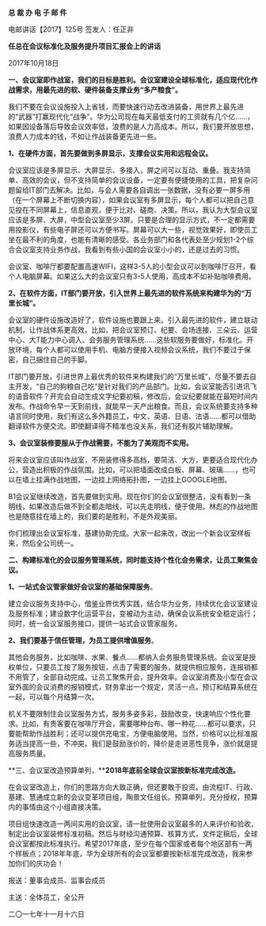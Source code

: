 **总 裁 办 电 子 邮 件**

 

电邮讲话【2017】125号                     签发人：任正非

**任总在会议标准化及服务提升项目汇报会上的讲话**

2017年10月18日

**一、会议室即作战室，我们的目标是胜利。会议室建设全球标准化，适应现代化作战需求，用最先进的软、硬件装备支撑业务“多产粮食”。**

我们不要在会议设施投入上省钱，而要快速行动去改进装备，用世界上最先进的“武器”打赢现代化“战争”。华为公司现在每天最低支付的工资就有几个亿……，如果因设备落后导致会议效率低，浪费的是人力高成本。所以，我们要开放思想，浪费人力成本的钱，不如让作战装备更先进一些。

**1、在硬件方面，首先要做到多屏显示，支撑会议实用和远程会议。**

会议室应该是多屏显示、大屏显示、多接入，屏之间可以互动、重叠。我支持简单、高效的会议，但不支持简单的会议设备，一定要有便捷使用的工具，把复杂问题留给IT部门去解决。比如，与会人需要各自调出一张数据，没有必要一屏多用（在一个屏幕上不断切换内容），如果会议室有多屏显示，每个人都可以把自己意见投在不同屏幕上，信息直观，便于比对、磋商、决策。所以，我认为大型会议室应该是多屏、大屏，中型会议室至少3屏。只要是合理的显示方式，不一定都需要用投影仪，有些电子屏还可以方便书写。屏幕可以大一些，视觉效果好，即使员工坐在最不利的角度，也能有清晰的感受。各业务部门和各代表处至少规划1-2个综合会议室支持业务作战，我看到有些小国的会议室小小的，还是过去的习惯。

会议室、咖啡厅都要配置高速WIFI，这样3-5人的小型会议可以到咖啡厅召开，看个人电脑屏幕。如果这么大的会议室只有3-5人使用，高成本不如补贴咖啡费用。

**2、在软件方面，IT部门要开放，引入世界上最先进的软件系统来构建华为的“万里长城”。**

会议室的硬件设施改造好了，软件设施也要跟上来。引入最先进的软件，建立联动机制，让作战体系更高效。比如，把会议室预订、纪要、会场连接、三朵云、运营中心、大T能力中心调入、会务服务管理系统……这些软服务要做好，标准化。开放环境，每个人都可以使用手机、电脑方便接入视频会议系统，我们不要过于保密，自己捆住自己的手脚。

IT部门要开放，引进世界上最优秀的软件来构建我们的“万里长城”，尽量不要去自主开发，“自己的狗粮自己吃”是针对我们的产品部门。比如，会议室能否引进讯飞的语音软件？开完会自动生成文字纪要初稿，修改后，会议纪要就能在最短时间内发布。作战命令早一天到前线，就能早一天产出粮食。而且，会议系统要支持多种语言同时使用，我们有这么多外籍员工，中文、英语、日语、法语……都可以借助翻译软件方便交流。即使翻译得不精准也没关系，我们还有胶片辅助理解。

**3、会议室装修要服从于作战需要，不能为了美观而不实用。**

将来会议室应该叫作战室，不用装修得多高档，要简洁、大方，更要适合现代化办公，营造出积极的作战氛围。比如，可以把墙面改成白板、屏幕、玻璃……，也可以在墙上挂满作战地图，一边挂上网络拓扑图，一边挂上GOOGLE地图。

B1会议室继续改造，首先要做到实用。现在你们的会议室很整洁，没有看到一条明线，如果改造后做不到全都走暗线，可以先走明线，便于使用。林彪的作战地图也是随意挂在墙上的，我们要的是胜利，不是外观美丽。

你们梳理出会议室标准，基建协助完成。大家一起来改，改出一个新会议室样板来，然后全公司统一。

 



**二、构建标准化的会议服务管理系统，同时能支持个性化会务需求，让员工聚焦会议。**

**1、一站式会议管家做好会议室的基础保障服务**。

建立会议服务支持中心，借鉴业界优秀实践，结合华为业务，持续优化会议室建设及服务标准；建设数字化运营平台，变被动为主动，确保会议系统安全稳定运行；同时，统一会议室服务接口，提供一站式会议管家服务。

**2、我们要基于信任管理，为员工提供增值服务**。

其他会务服务，比如咖啡、水果、餐点……都纳入会务服务管理系统。会议室是授权单位，只要员工按了服务按钮，点击了需要的服务，就提供相应服务，连报销都不用管了，全部自动完成。让员工聚焦开会，提升效率。会议室消费及小型在会议室外面的会议消费的报销模式，财务拿出一个规定，灵活一点。预订和结算系统在一起，可以每个月结算一次。

机关不要限制住会议室服务方式，服务多姿多彩，鼓励改变，快速响应个性化要求。比如，有贵客要在咖啡厅开会，需要哪种台布、哪一种花……都可以要求，只要能帮助作战胜利；还可以提供充电宝，方便电脑使用。当然，价格可以比标准服务适当提高一些，不冲突。我们是鼓励涨价的，降价是走进恶性竞争，涨价就是提高服务质量。

 



**三、会议室改造预算单列，****2018年底前全球会议室按新标准完成改造。**

在会议室改造上，你们的思路方向大致正确，但还要敢于投资。由流程IT、行政、基建、慧通成立新的会议变革项目组，陶景文任组长。预算单列，充分授权，预算内的事情由这个小组直接决策。

项目组快速改造一两间实用的会议室，请一批使用会议室最多的人来评价和验收，制定出会议室装修标准初稿。然后与财经沟通预算、核算方式，文件定稿后，全球会议室都按此标准执行。希望2017年底，至少在每个国家或者每个地区部有一两个样板点；2018年年底，华为全球所有的会议室都要按新标准完成改造，我来参加你们的庆功会！ 

 







报送：董事会成员、监事会成员

主送：全体员工，全公开

二〇一七年十一月十六日